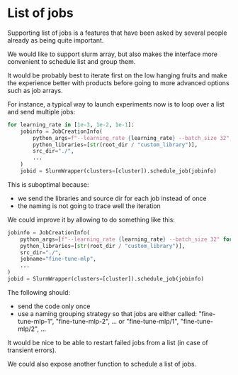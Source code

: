 # List of jobs

Supporting list of jobs is a features that have been asked by several people already as being quite important.

We would like to support slurm array, but also makes the interface more convenient to schedule list and group them.

It would be probably best to iterate first on the low hanging fruits and make the experience better with products
before going to more advanced options such as job arrays.

For instance, a typical way to launch experiments now is to loop over a list and send multiple jobs:

```python
for learning_rate in [1e-3, 1e-2, 1e-1]:
    jobinfo = JobCreationInfo(
        python_args=f"--learning_rate {learning_rate} --batch_size 32",
        python_libraries=[str(root_dir / "custom_library")],
        src_dir="./",
        ...
    )
    jobid = SlurmWrapper(clusters=[cluster]).schedule_job(jobinfo)
```

This is suboptimal because:
* we send the libraries and source dir for each job instead of once
* the naming is not going to trace well the iteration

We could improve it by allowing to do something like this:
```python
jobinfo = JobCreationInfo(
    python_args=[f"--learning_rate {learning_rate} --batch_size 32" for learning_rate in [1e-3, 1e-2, 1e-1]],
    python_libraries=[str(root_dir / "custom_library")],
    src_dir="./",
    jobname="fine-tune-mlp",
    ...
)
jobid = SlurmWrapper(clusters=[cluster]).schedule_job(jobinfo)
```
The following should:
* send the code only once
* use a naming grouping strategy so that jobs are either called: "fine-tune-mlp-1", "fine-tune-mlp-2", ... or "fine-tune-mlp/1", "fine-tune-mlp/2", ...

It would be nice to be able to restart failed jobs from a list (in case of transient errors).

We could also expose another function to schedule a list of jobs.
